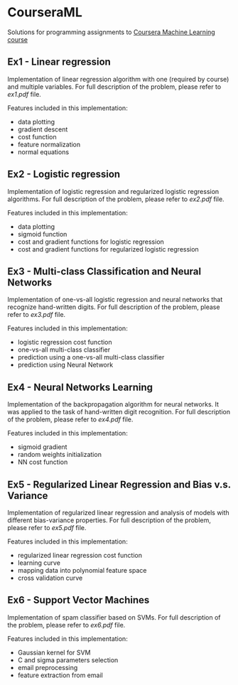 # CourseraML
Solutions for programming assignments to [Coursera Machine Learning course](https://www.coursera.org/learn/machine-learning)

## Ex1 - Linear regression
Implementation of linear regression algorithm with one (required by course) and multiple variables. 
For full description of the problem, please refer to *ex1.pdf* file.

Features included in this implementation:
* data plotting
* gradient descent
* cost function
* feature normalization
* normal equations

## Ex2 - Logistic regression
Implementation of logistic regression and regularized logistic regression algorithms. 
For full description of the problem, please refer to *ex2.pdf* file.

Features included in this implementation:
* data plotting
* sigmoid function
* cost and gradient functions for logistic regression
* cost and gradient functions for regularized logistic regression

## Ex3 - Multi-class Classification and Neural Networks
Implementation of one-vs-all logistic regression and neural networks that recognize hand-written digits.
For full description of the problem, please refer to *ex3.pdf* file.

Features included in this implementation:
* logistic regression cost function
* one-vs-all multi-class classifier
* prediction using a one-vs-all multi-class classifier
* prediction using Neural Network

## Ex4 - Neural Networks Learning
Implementation of the backpropagation algorithm for neural networks. It was applied to the task of hand-written digit recognition.
For full description of the problem, please refer to *ex4.pdf* file.

Features included in this implementation:
* sigmoid gradient
* random weights initialization
* NN cost function

## Ex5 - Regularized Linear Regression and Bias v.s. Variance
Implementation of regularized linear regression and analysis of models with different bias-variance properties.
For full description of the problem, please refer to *ex5.pdf* file.

Features included in this implementation:
* regularized linear regression cost function
* learning curve
* mapping data into polynomial feature space
* cross validation curve

## Ex6 - Support Vector Machines
Implementation of spam classifier based on SVMs.
For full description of the problem, please refer to *ex6.pdf* file.

Features included in this implementation:
* Gaussian kernel for SVM
* C and sigma parameters selection
* email preprocessing
* feature extraction from email